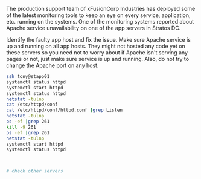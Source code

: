 The production support team of xFusionCorp Industries has deployed some of the latest monitoring tools to keep an eye on every service, application, etc. running on the systems. One of the monitoring systems reported about Apache service unavailability on one of the app servers in Stratos DC.


Identify the faulty app host and fix the issue. Make sure Apache service is up and running on all app hosts. They might not hosted any code yet on these servers so you need not to worry about if Apache isn't serving any pages or not, just make sure service is up and running. Also, do not try to change the Apache port on any host.

```sh
ssh tony@stapp01
systemctl status httpd
systemctl start httpd
systemctl status httpd
netstat -tulnp
cat /etc/httpd/conf
cat /etc/httpd/conf/httpd.conf |grep Listen
netstat -tulnp
ps -ef |grep 261
kill -9 261
ps -ef |grep 261
netstat -tulnp
systemctl start httpd
systemctl status httpd



# check other servers 
```


